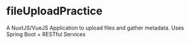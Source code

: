 # fileUploadPractice
A NuxtJS/VueJS Application to upload files and gather metadata. Uses Spring Boot + RESTful Services
